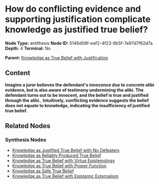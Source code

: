 # How do conflicting evidence and supporting justification complicate knowledge as justified true belief?

**Node Type:** antithesis
**Node ID:** 5146d08f-eaf2-4f23-8b5f-7e97d7f62d7a
**Depth:** 4
**Terminal:** No

**Parent:** [Knowledge as True Belief with Justification](knowledge-as-true-belief-with-justification-synthesis-500dc0cb-fc8f-4c51-8ff7-400f9ac15c32.md)

## Content

**Imagine a juror believes the defendant's innocence due to concrete alibi evidence, but is also aware of testimony undermining the alibi. The defendant turns out to be innocent, and the belief is true and justified through the alibi.**, **Intuitively, conflicting evidence suggests the belief does not equate to knowledge, indicating the insufficiency of justified true belief.**

## Related Nodes

### Synthesis Nodes

- [Knowledge as Justified True Belief with No Defeaters](knowledge-as-justified-true-belief-with-no-defeaters-synthesis-2d980841-a001-4e7a-8fc4-4ae8b8143c2e.md)
- [Knowledge as Reliably Produced True Belief](knowledge-as-reliably-produced-true-belief-synthesis-94d2aa13-8bed-4ba5-93d8-7c3853b95a9e.md)
- [Knowledge as True Belief with Virtue Epistemology](knowledge-as-true-belief-with-virtue-epistemology-synthesis-3c9f7394-2f5b-4380-b61c-0061659e7c88.md)
- [Knowledge as True Belief with Proper Function](knowledge-as-true-belief-with-proper-function-synthesis-e5fc3884-6aa1-4cee-90e6-b7fa4e002c62.md)
- [Knowledge as Safe True Belief](knowledge-as-safe-true-belief-synthesis-36669399-a0db-43d9-8641-22b8b27347c3.md)
- [Knowledge as True Belief with Epistemic Externalism](knowledge-as-true-belief-with-epistemic-externalism-synthesis-c2086e01-c6e4-43ae-8596-51ce410e2695.md)
